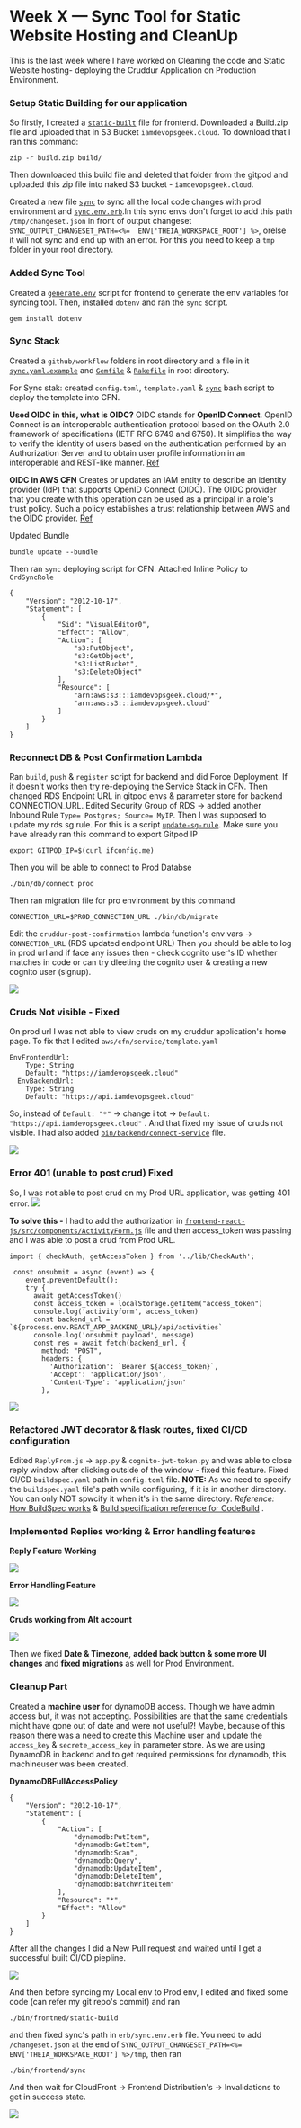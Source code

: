 # Week X — Sync Tool for Static Website Hosting and CleanUp

This is the last week where I have worked on Cleaning the code and Static Website hosting- deploying the Cruddur Application on Production Environment. 

### Setup Static Building for our application
So firstly, I created a [`static-built`](https://github.com/krunalijain/aws-bootcamp-cruddur-2023/blob/main/bin/frontend/static-build) file for frontend. Downloaded a Build.zip file and uploaded that in S3 Bucket `iamdevopsgeek.cloud`. To download that I ran this command:
```
zip -r build.zip build/
```
Then downloaded this build file and deleted that folder from the gitpod and uploaded this zip file into naked S3 bucket - `iamdevopsgeek.cloud`.

Created a new file [`sync`](https://github.com/krunalijain/aws-bootcamp-cruddur-2023/blob/main/bin/frontend/sync) to sync all the local code changes with prod environment and [`sync.env.erb`](https://github.com/krunalijain/aws-bootcamp-cruddur-2023/blob/main/erb/sync.env.erb).In this sync envs don't forget to add this path `/tmp/changeset.json` in front of output changeset `SYNC_OUTPUT_CHANGESET_PATH=<%=  ENV['THEIA_WORKSPACE_ROOT'] %>`, orelse it will not sync and end up with an error. For this you need to keep a `tmp` folder in your root directory.

### Added Sync Tool
Created a [`generate.env`](https://github.com/krunalijain/aws-bootcamp-cruddur-2023/blob/main/bin/frontend/generate-env) script for frontend to generate the env variables for syncing tool. Then, installed `dotenv` and ran the `sync` script.
```
gem install dotenv
```
### Sync Stack
Created a `github/workflow` folders in root directory and a file in it [`sync.yaml.example`](https://github.com/krunalijain/aws-bootcamp-cruddur-2023/blob/main/github/workflows/sync.yaml.example) and [`Gemfile`](https://github.com/krunalijain/aws-bootcamp-cruddur-2023/blob/main/Gemfile) & [`Rakefile`](https://github.com/krunalijain/aws-bootcamp-cruddur-2023/blob/main/Rakefile) in root directory.

For Sync stak: created `config.toml`, `template.yaml` & [`sync`](https://github.com/krunalijain/aws-bootcamp-cruddur-2023/blob/main/bin/cfn/sync) bash script to deploy the template into CFN. 

**Used OIDC in this, what is OIDC?**
OIDC stands for **OpenID Connect**. OpenID Connect is an interoperable authentication protocol based on the OAuth 2.0 framework of specifications (IETF RFC 6749 and 6750). It simplifies the way to verify the identity of users based on the authentication performed by an Authorization Server and to obtain user profile information in an interoperable and REST-like manner. [Ref](https://openid.net/developers/how-connect-works/) 

**OIDC in AWS CFN**
Creates or updates an IAM entity to describe an identity provider (IdP) that supports OpenID Connect (OIDC). The OIDC provider that you create with this operation can be used as a principal in a role's trust policy. Such a policy establishes a trust relationship between AWS and the OIDC provider.
[Ref](https://docs.aws.amazon.com/AWSCloudFormation/latest/UserGuide/aws-resource-iam-oidcprovider.html)

Updated Bundle
```
bundle update --bundle
```

Then ran `sync` deploying script for CFN. 
Attached Inline Policy to `CrdSyncRole`
```
{
	"Version": "2012-10-17",
	"Statement": [
		{
			"Sid": "VisualEditor0",
			"Effect": "Allow",
			"Action": [
				"s3:PutObject",
				"s3:GetObject",
				"s3:ListBucket",
				"s3:DeleteObject"
			],
			"Resource": [
				"arn:aws:s3:::iamdevopsgeek.cloud/*",
				"arn:aws:s3:::iamdevopsgeek.cloud"
			]
		}
	]
}
```

### Reconnect DB & Post Confirmation Lambda
Ran `build`, `push` & `register` script for backend and did Force Deployment. If it doesn't works then try re-deploying the Service Stack in CFN. 
Then changed RDS Endpoint URL in gitpod envs & parameter store for backend CONNECTION_URL. Edited Security Group of RDS -> added another Inbound Rule
`Type= Postgres; Source= MyIP`. 
Then I was supposed to update my rds sg rule. For this is a script [`update-sg-rule`](https://github.com/krunalijain/aws-bootcamp-cruddur-2023/blob/main/bin/rds/update-sg-rule). Make sure you have already ran this command to export Gitpod IP
```
export GITPOD_IP=$(curl ifconfig.me) 
```
Then you will be able to connect to Prod Databse 
```
./bin/db/connect prod
```
Then ran migration file for pro environment by this command 
```
CONNECTION_URL=$PROD_CONNECTION_URL ./bin/db/migrate
```
Edit the `cruddur-post-confirmation` lambda function's env vars -> `CONNECTION_URL` (RDS updated endpoint URL)
Then you should be able to log in prod url and if face any issues then - check cognito user's ID whether matches in code or can try dleeting the cognito user & creating a new cognito user (signup).

![](https://github.com/krunalijain/aws-bootcamp-cruddur-2023/assets/115455157/3922aa45-e778-4a2e-bbff-5856ad9d86cc)

### Cruds Not visible - Fixed
On prod url I was not able to view cruds on my cruddur application's home page. To fix that I edited `aws/cfn/service/template.yaml` 
```
EnvFrontendUrl:
    Type: String
    Default: "https://iamdevopsgeek.cloud"
  EnvBackendUrl:
    Type: String
    Default: "https://api.iamdevopsgeek.cloud"
```
So, instead of `Default: "*"` -> change i tot -> `Default: "https://api.iamdevopsgeek.cloud"` . And that fixed my issue of cruds not visible. I had also added [`bin/backend/connect-service`](https://github.com/krunalijain/aws-bootcamp-cruddur-2023/blob/b4733c6716d711c673757605d830cda556e9f39e/bin/backend/connect-service) file.

![](https://github.com/krunalijain/aws-bootcamp-cruddur-2023/assets/115455157/8b85d78b-00bf-446f-893a-635492186fa8)

### Error 401 (unable to post crud) Fixed
So, I was not able to post crud on my Prod URL application, was getting 401 error. 
![](https://github.com/krunalijain/aws-bootcamp-cruddur-2023/assets/115455157/b2039fe0-18d8-4ef4-bd10-8f4c01f84c3e)

**To solve this -**
I had to add the authorization in [`frontend-react-js/src/components/ActivityForm.js`](https://github.com/krunalijain/aws-bootcamp-cruddur-2023/blob/2e84e27eb530f74be1ac9ba86ddae90d986f70db/frontend-react-js/src/components/ActivityForm.js) file and then access_token was passing and I was able to post a crud from Prod URL.
```
import { checkAuth, getAccessToken } from '../lib/CheckAuth';
```

```
 const onsubmit = async (event) => {
    event.preventDefault();
    try {
      await getAccessToken()
      const access_token = localStorage.getItem("access_token")
      console.log('activityform', access_token)
      const backend_url = `${process.env.REACT_APP_BACKEND_URL}/api/activities`
      console.log('onsubmit payload', message)
      const res = await fetch(backend_url, {
        method: "POST",
        headers: {
          'Authorization': `Bearer ${access_token}`,
          'Accept': 'application/json',
          'Content-Type': 'application/json'
        },
```

![](https://github.com/krunalijain/aws-bootcamp-cruddur-2023/assets/115455157/9f872820-71fa-4de8-bd16-37f89f7ad969)

### Refactored JWT decorator & flask routes, fixed CI/CD configuration
Edited `ReplyFrom.js` -> `app.py` & `cognito-jwt-token.py` and was able to close reply window after clicking outside of the window - fixed this feature. Fixed CI/CD `buildspec.yaml` path in `config.toml` file. 
**NOTE:** As we need to specify the `buildspec.yaml` file's path while configuring, if it is in another directory. You can only NOT spwcify it when it's in the same directory.
*Reference:* [How BuildSpec works](https://docs.aws.amazon.com/codebuild/latest/userguide/concepts.html#concepts-how-it-works) & [Build specification reference for CodeBuild](https://docs.aws.amazon.com/codebuild/latest/userguide/build-spec-ref.html#build-spec-ref-name-storage) .

### Implemented Replies working & Error handling features
**Reply Feature Working** 

![](https://github.com/krunalijain/aws-bootcamp-cruddur-2023/assets/115455157/993bd366-22ef-4a66-81d3-642bdf183267)

**Error Handling Feature**

![](https://github.com/krunalijain/aws-bootcamp-cruddur-2023/assets/115455157/5ab97d46-7333-4fde-8dcb-8420cba9b210)

**Cruds working from Alt account**

![](https://github.com/krunalijain/aws-bootcamp-cruddur-2023/assets/115455157/af5acc15-5263-4843-8a7d-c65b9d9264b3)

Then we fixed **Date & Timezone**, **added back button & some more UI changes** and **fixed migrations** as well for Prod Environment.

### Cleanup Part
Created a **machine user** for dynamoDB access. Though we have admin access but, it was not accepting. Possibilities are that the same credentials might have gone out of date and were not useful?! Maybe, because of this reason there was a need to create this Machine user and update the `access_key` & `secrete_access_key` in parameter store. As we are using DynamoDB in backend and to get required permissions for dynamodb, this machineuser was been created.

**DynamoDBFullAccessPolicy**
```
{
    "Version": "2012-10-17",
    "Statement": [
        {
            "Action": [
                "dynamodb:PutItem",
                "dynamodb:GetItem",
                "dynamodb:Scan",
                "dynamodb:Query",
                "dynamodb:UpdateItem",
                "dynamodb:DeleteItem",
                "dynamodb:BatchWriteItem"
            ],
            "Resource": "*",
            "Effect": "Allow"
        }
    ]
}
```

After all the changes I did a New Pull request and waited until I get a successful built CI/CD piepline.

![](https://github.com/krunalijain/aws-bootcamp-cruddur-2023/assets/115455157/b007ed3c-2bd9-448a-92d0-4c82877208fc)

And then before syncing my Local env to Prod env, I edited and fixed some code (can refer my git repo's commit) and ran 
```
./bin/frontned/static-build
```

and then fixed sync's path in `erb/sync.env.erb` file. You need to add `/changeset.json` at the end of `SYNC_OUTPUT_CHANGESET_PATH=<%=  ENV['THEIA_WORKSPACE_ROOT'] %>/tmp`, then ran
```
./bin/frontend/sync
```
And then wait for CloudFront -> Frontend Distribution's -> Invalidations to get in success state.

![](https://github.com/krunalijain/aws-bootcamp-cruddur-2023/assets/115455157/017c413c-f6e9-41d8-a4a2-02f2624e9e4b)



















